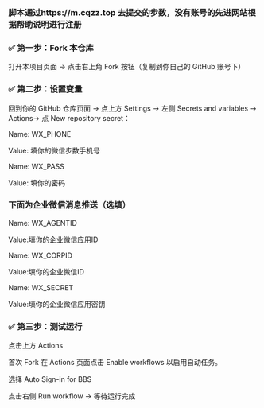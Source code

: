 ### 脚本通过https://m.cqzz.top 去提交的步数，没有账号的先进网站根据帮助说明进行注册

### ✅ 第一步：Fork 本仓库

打开本项目页面 → 点击右上角 Fork 按钮（复制到你自己的 GitHub 账号下）

### ✅ 第二步：设置变量

回到你的 GitHub 仓库页面 → 点上方 Settings → 左侧 Secrets and variables → Actions→ 点 New repository secret：

Name: WX_PHONE

Value: 填你的微信步数手机号

Name: WX_PASS

Value: 填你的密码


### 下面为企业微信消息推送（选填）

Name: WX_AGENTID

Value:填你的企业微信应用ID

Name: WX_CORPID

Value:填你的企业微信ID

Name: WX_SECRET

Value:填你的企业微信应用密钥


### ✅ 第三步：测试运行

点击上方 Actions

首次 Fork 在 Actions 页面点击 Enable workflows 以启用自动任务。

选择 Auto Sign-in for BBS

点击右侧 Run workflow → 等待运行完成
